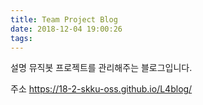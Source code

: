 ```yaml
---
title: Team Project Blog
date: 2018-12-04 19:00:26
tags:
---
```


설명 뮤직봇 프로젝트를 관리해주는 블로그입니다.

주소 https://18-2-skku-oss.github.io/L4blog/
